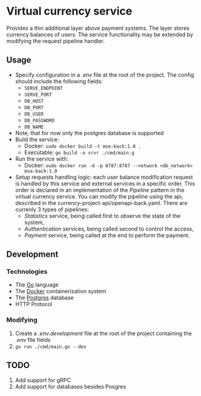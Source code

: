 # Virtual currency service

Provides a thin additional layer above payment systems. The layer stores currency balances of users. The service functionality may be extended by modifying the request pipeline handler.

## Usage

* Specify configuration in a *.env* file at the root of the project. The config should include the following fields:
  - ```SERVE_ENDPOINT```
  - ```SERVE_PORT```
  - ```DB_HOST```
  - ```DB_PORT```
  - ```DB_USER```
  - ```DB_PASSWORD```
  - ```DB_NAME```
* Note, that for now only the postgres database is supported
* Build the service:
  - Docker: ```sudo docker build -t mse-back:1.0 .  ```
  - Executable: ```go build -o srvr ./cmd/main.g```
* Run the service with:
  - Docker: ```sudo docker run -d -p 8787:8787 --network <db_network>  mse-back:1.0```
* Setup requests handling logic: each user balance modification request is handled by this service and external services in a specific order. This order is declared in an implementation of the *Pipeline* pattern in the virtual currency service. You can modify the pipeline using the api, described in the currency-project-api/openapi-back.yaml. There are currenly 3 types of pipelines:
  - *Statistics* service, being called first to observe the state of the system,
  - *Authentication* services, being called second to control the access,
  - *Payment* service, being called at the end to perform the payment.

## Development

### Technologies

- The [Go](https://go.dev/tour/welcome/1) language
- The [Docker](https://docs.docker.com/) containerization system
- The [Postgres](https://www.postgresql.org/docs/) database
- HTTP Protocol

### Modifying

1. Create a *.env.development* file at the root of the project containing the *.env* file fields
2. ```go run ./cmd/main.go --dev```

## TODO

1. Add support for gRPC
2. Add support for databases besides Posgres
